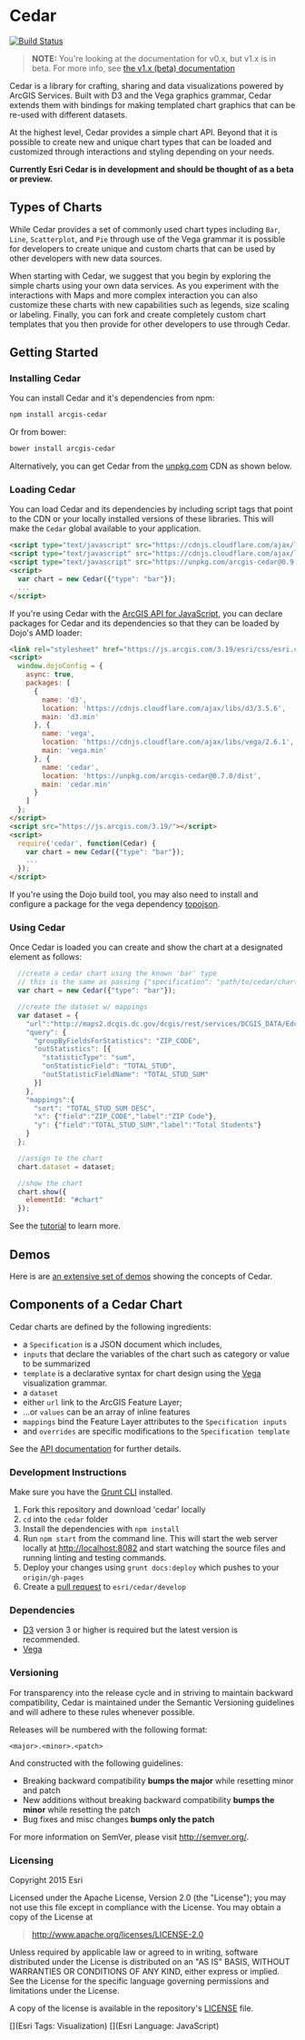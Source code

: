 # Cedar

[![Build Status](https://travis-ci.org/Esri/cedar.svg?branch=v0.x)](https://travis-ci.org/Esri/cedar)

> **NOTE:** You're looking at the documentation for v0.x, but v1.x is in beta. For more info, see [the v1.x (beta) documentation](https://github.com/Esri/cedar)

Cedar is a library for crafting, sharing and data visualizations powered by ArcGIS Services. Built with D3 and the Vega graphics grammar, Cedar extends them with bindings for making templated chart graphics that can be re-used with different datasets.

At the highest level, Cedar provides a simple chart API. Beyond that it is possible to create new and unique chart types that can be loaded and customized through interactions and styling depending on your needs.

**Currently Esri Cedar is in development and should be thought of as a beta or preview.**

## Types of Charts

While Cedar provides a set of commonly used chart types including `Bar`, `Line`, `Scatterplot`, and `Pie` through use of the Vega grammar it is possible for developers to create unique and custom charts that can be used by other developers with new data sources.

When starting with Cedar, we suggest that you begin by exploring the simple charts using your own data services. As you experiment with the interactions with Maps and more complex interaction you can also customize these charts with new capabilities such as legends, size scaling or labeling. Finally, you can fork and create completely custom chart templates that you then provide for other developers to use through Cedar.

## Getting Started

### Installing Cedar

You can install Cedar and it's dependencies from npm:
```bash
npm install arcgis-cedar
```

Or from bower:
```bash
bower install arcgis-cedar
```

Alternatively, you can get Cedar from the [unpkg.com](https://unpkg.com/) CDN as shown below.

### Loading Cedar

You can load Cedar and its dependencies by including script tags that point to the CDN or your locally installed versions of these libraries. This will make the `Cedar` global available to your application.

```html
<script type="text/javascript" src="https://cdnjs.cloudflare.com/ajax/libs/d3/3.5.6/d3.min.js"></script>
<script type="text/javascript" src="https://cdnjs.cloudflare.com/ajax/libs/vega/2.6.1/vega.min.js"></script>
<script type="text/javascript" src="https://unpkg.com/arcgis-cedar@0.9.1/dist/cedar.min.js"></script>
<script>
  var chart = new Cedar({"type": "bar"});
  ...
</script>
```

If you're using Cedar with the [ArcGIS API for JavaScript](developers.arcgis.com/javascript/), you can declare packages for Cedar and its dependencies so that they can be loaded by Dojo's AMD loader:

```html
<link rel="stylesheet" href="https://js.arcgis.com/3.19/esri/css/esri.css">
<script>
  window.dojoConfig = {
    async: true,
    packages: [
      {
        name: 'd3',
        location: 'https://cdnjs.cloudflare.com/ajax/libs/d3/3.5.6',
        main: 'd3.min'
      }, {
        name: 'vega',
        location: 'https://cdnjs.cloudflare.com/ajax/libs/vega/2.6.1',
        main: 'vega.min'
      }, {
        name: 'cedar',
        location: 'https://unpkg.com/arcgis-cedar@0.7.0/dist',
        main: 'cedar.min'
      }
    ]
  };
</script>
<script src="https://js.arcgis.com/3.19/"></script>
<script>
  require('cedar', function(Cedar) {
    var chart = new Cedar({"type": "bar"});
    ...
  });
</script>
```

If you're using the Dojo build tool, you may also need to install and configure a package for the vega dependency [topojson](https://github.com/topojson/topojson).

### Using Cedar

Once Cedar is loaded you can create and show the chart at a designated element as follows:

```js
  //create a cedar chart using the known 'bar' type
  // this is the same as passing {"specification": "path/to/cedar/charts/bar.json"}
  var chart = new Cedar({"type": "bar"});

  //create the dataset w/ mappings
  var dataset = {
    "url":"http://maps2.dcgis.dc.gov/dcgis/rest/services/DCGIS_DATA/Education_WebMercator/MapServer/5",
    "query": {
      "groupByFieldsForStatistics": "ZIP_CODE",
      "outStatistics": [{
        "statisticType": "sum",
        "onStatisticField": "TOTAL_STUD",
        "outStatisticFieldName": "TOTAL_STUD_SUM"
      }]
    },
    "mappings":{
      "sort": "TOTAL_STUD_SUM DESC",
      "x": {"field":"ZIP_CODE","label":"ZIP Code"},
      "y": {"field":"TOTAL_STUD_SUM","label":"Total Students"}
    }
  };

  //assign to the chart
  chart.dataset = dataset;

  //show the chart
  chart.show({
    elementId: "#chart"
  });
```

See the [tutorial](http://esri.github.io/cedar/tutorial) to learn more.

## Demos

Here is are [an extensive set of demos](http://esri.github.io/cedar/examples) showing the concepts of Cedar.

## Components of a Cedar Chart

Cedar charts are defined by the following ingredients:

- a `Specification` is a JSON document which includes,
 - `inputs` that declare the variables of the chart such as category or value to be summarized
 - `template` is a declarative syntax for chart design using the [Vega](http://trifacta.github.io/vega/) visualization grammar.
- a `dataset`
 - either `url` link to the ArcGIS Feature Layer;
 - ...or `values` can be an array of inline features
 - `mappings` bind the Feature Layer attributes to the `Specification inputs`
- and `overrides` are specific modifications to the `Specification template`

See the [API documentation](http://esri.github.io/cedar/api) for further details.

### Development Instructions

Make sure you have the [Grunt CLI](http://gruntjs.com/getting-started) installed.

1. Fork this repository and download 'cedar' locally
1. `cd` into the `cedar` folder
1. Install the dependencies with `npm install`
1. Run `npm start` from the command line. This will start the web server locally at [http://localhost:8082](http://localhost:8082) and start watching the source files and running linting and testing commands.
1. Deploy your changes using `grunt docs:deploy` which pushes to your `origin/gh-pages`
1. Create a [pull request](https://help.github.com/articles/creating-a-pull-request) to `esri/cedar/develop`

### Dependencies

* [D3](http://d3js.org/) version 3 or higher is required but the latest version is recommended.
* [Vega](http://vega.github.io/vega/)

### Versioning

For transparency into the release cycle and in striving to maintain backward compatibility, Cedar is maintained under the Semantic Versioning guidelines and will adhere to these rules whenever possible.

Releases will be numbered with the following format:

`<major>.<minor>.<patch>`

And constructed with the following guidelines:

* Breaking backward compatibility **bumps the major** while resetting minor and patch
* New additions without breaking backward compatibility **bumps the minor** while resetting the patch
* Bug fixes and misc changes **bumps only the patch**

For more information on SemVer, please visit <http://semver.org/>.


### Licensing
Copyright 2015 Esri

Licensed under the Apache License, Version 2.0 (the "License");
you may not use this file except in compliance with the License.
You may obtain a copy of the License at

> http://www.apache.org/licenses/LICENSE-2.0

Unless required by applicable law or agreed to in writing, software
distributed under the License is distributed on an "AS IS" BASIS,
WITHOUT WARRANTIES OR CONDITIONS OF ANY KIND, either express or implied.
See the License for the specific language governing permissions and
limitations under the License.

A copy of the license is available in the repository's [LICENSE](./LICENSE) file.

[](Esri Tags: Visualization)
[](Esri Language: JavaScript)
